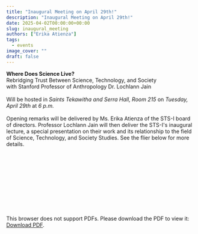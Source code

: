 ```yaml
---
title: "Inaugural Meeting on April 29th!"
description: "Inaugural Meeting on April 29th!"
date: 2025-04-02T00:00:00+00:00
slug: inaugural_meeting
authors: ["Erika Atienza"]
tags:
  - events
image_cover: ""
draft: false
---
```


**Where Does Science Live?** <br>
Rebridging Trust Between Science, Technology, and Society <br>
with Stanford Professor of Anthropology Dr. Lochlann Jain <br> <br>
Will be hosted in *Saints Tekawitha and Serra Hall, Room 215* on *Tuesday, April 29th* at *6 p.m.* <br> <br>
Opening remarks will be delivered by Ms. Erika Atienza of the STS-I board of directors. Professor Lochlann Jain will then deliver the STS-I's inaugural lecture, a special presentation on their work and its relationship to the field of Science, Technology, and Society Studies. See the flier below for more details. <br> <br>
<object data="https://www.dropbox.com/scl/fi/d8uitqd17entgbhtpal3e/STS-April29th-Poster.pdf?rlkey=7wvykcn3b1pc73a5ed1b7doj7&st=e4epnay8&raw=1" type="application/pdf" width="400px" height="575px">
    <embed src="https://www.dropbox.com/scl/fi/d8uitqd17entgbhtpal3e/STS-April29th-Poster.pdf?rlkey=7wvykcn3b1pc73a5ed1b7doj7&st=e4epnay8&raw=1">
        <p>This browser does not support PDFs. Please download the PDF to view it: <a href="https://www.dropbox.com/scl/fi/d8uitqd17entgbhtpal3e/STS-April29th-Poster.pdf?rlkey=7wvykcn3b1pc73a5ed1b7doj7&st=e4epnay8&dl=1">Download PDF</a>.</p>
    </embed>
</object>